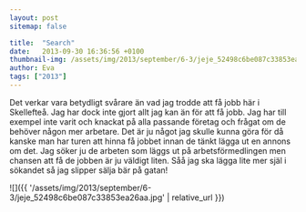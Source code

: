 ```yaml
---
layout: post
sitemap: false

title:  "Search"
date:   2013-09-30 16:36:56 +0100
thumbnail-img: /assets/img/2013/september/6-3/jeje_52498c6be087c33853ea26aa.jpg
author: Eva
tags: ["2013"]
---
```


Det verkar vara betydligt svårare än vad jag trodde att få jobb här i Skellefteå. Jag har dock inte gjort allt jag kan än för att få jobb. Jag har till exempel inte varit och knackat på alla passande företag och frågat om de behöver någon mer arbetare. Det är ju något jag skulle kunna göra för då kanske man har turen att hinna få jobbet innan de tänkt lägga ut en annons om det. Jag söker ju de arbeten som läggs ut på arbetsförmedlingen men chansen att få de jobben är ju väldigt liten. Såå jag ska lägga lite mer själ i sökandet så jag slipper sälja bär på gatan!

![]({{ '/assets/img/2013/september/6-3/jeje_52498c6be087c33853ea26aa.jpg'  | relative_url }})

